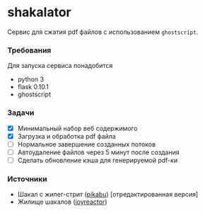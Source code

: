 # shakalator
Сервис для сжатия pdf файлов с использованием `ghostscript`.

### Требования
Для запуска сервиса понадобится
* python 3
* flask 0.10.1
* ghostscript

### Задачи
* [x] Минимальный набор веб содержимого
* [x] Загрузка и обработка pdf файла
* [ ] Нормальное завершение созданных потоков
* [ ] Автоудаление файлов через 5 минут после создания
* [ ] Сделать обновление кэша для генерируемой pdf-ки

### Источники
* Шакал с жипег-стрит ([pikabu](http://pikabu.ru/)) [отредактированная версия]
* Жилище шакалов ([joyreactor](http://joyreactor.cc/))